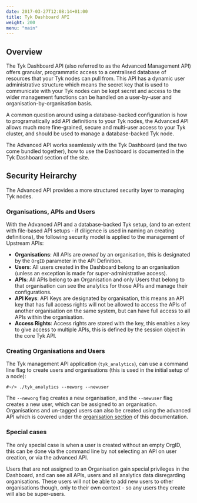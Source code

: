 ```yaml
---
date: 2017-03-27T12:08:14+01:00
title: Tyk Dashboard API
weight: 200
menu: "main"
---
```


## <a name="overview"></a> Overview

The Tyk Dashboard API (also referred to as the Advanced Management API) offers granular, programmatic access to a centralised database of resources that your Tyk nodes can pull from. This API has a dynamic user administrative structure which means the secret key that is used to communicate with your Tyk nodes can be kept secret and access to the wider management functions can be handled on a user-by-user and organisation-by-organisation basis.

A common question around using a database-backed configuration is how to programatically add API definitions to your Tyk nodes, the Advanced API allows much more fine-grained, secure and multi-user access to your Tyk cluster, and should be used to manage a database-backed Tyk node.

The Advanced API works seamlessly with the Tyk Dashboard (and the two come bundled together), how to use the Dashboard is documented in the Tyk Dashboard section of the site.

## <a name="security-heirarchy"></a> Security Heirarchy

The Advanced API provides a more structured security layer to managing Tyk nodes.

### Organisations, APIs and Users

With the Advanced API and a database-backed Tyk setup, (and to an extent with file-based API setups - if diligence is used in naming an creating definitions), the following security model is applied to the management of Upstream APIs:

* **Organisations**: All APIs are *owned* by an organisation, this is designated by the `OrgID` parameter in the API Definition.
* **Users**: All users created in the Dashboard belong to an organisation (unless an exception is made for super-administrative access).
* **APIs**: All APIs belong to an Organisation and only Users that belong to that organisation can see the analytics for those APIs and manage their configurations.
* **API Keys**: API Keys are designated by organisation, this means an API key that has full access rights will not be allowed to access the APIs of another organisation on the same system, but can have full access to all APIs within the organisation.
* **Access Rights**: Access rights are stored with the key, this enables a key to give access to multiple APIs, this is defined by the session object in the core Tyk API.

### Creating Organisations and Users

The Tyk management API application (`tyk_analytics`), can use a command line flag to create users and organisations (this is used in the initial setup of a node):

``
    #~/> ./tyk_analytics --neworg --newuser 
``

The `--neworg` flag creates a new organisation, and the `--newuser` flag creates a new user, which can be assigned to an organisation. Organisations and un-tagged users can also be created using the advanced API which is covered under the [organisation section][1] of this documentation.

### Special cases

The only special case is when a user is created without an empty OrgID, this can be done via the command line by not selecting an API on user creation, or via the advanced API.

Users that are not assigned to an Organisation gain special privileges in the Dashboard, and can see all APIs, users and all analytics data disregarding organisations. These users will not be able to add new users to other organisations though, only to their own context - so any users they create will also be super-users.

 [1]: /dashboard-admin-api/admin-api-organisations/


